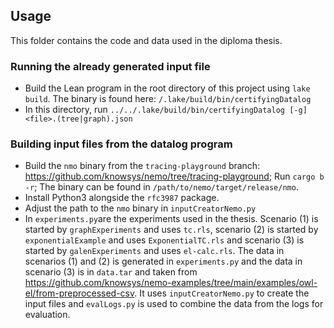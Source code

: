 ## Usage

This folder contains the code and data used in the diploma thesis.

### Running the already generated input file 

- Build the Lean program in the root directory of this project using `lake build`. The binary is found here: `/.lake/build/bin/certifyingDatalog`
- In this directory, run `../../.lake/build/bin/certifyingDatalog [-g] <file>.(tree|graph).json`

### Building input files from the datalog program 

- Build the `nmo` binary from the `tracing-playground` branch: <https://github.com/knowsys/nemo/tree/tracing-playground>; Run `cargo b -r`; The binary can be found in `/path/to/nemo/target/release/nmo`.
- Install Python3 alongside the `rfc3987` package.
- Adjust the path to the `nmo` binary in `inputCreatorNemo.py`
- In `experiments.py`are the experiments used in the thesis. Scenario (1) is started by `graphExperiments` and uses `tc.rls`, scenario (2) is started by `exponentialExample` and uses `ExponentialTC.rls` and scenario (3) is started by `galenExperiments` and uses `el-calc.rls`. The data in scenarios (1) and (2) is generated in `experiments.py` and the data in scenario (3) is in `data.tar` and taken from  <https://github.com/knowsys/nemo-examples/tree/main/examples/owl-el/from-preprocessed-csv>. It uses `inputCreatorNemo.py` to create the input files and `evalLogs.py` is used to combine the data from the logs for evaluation.